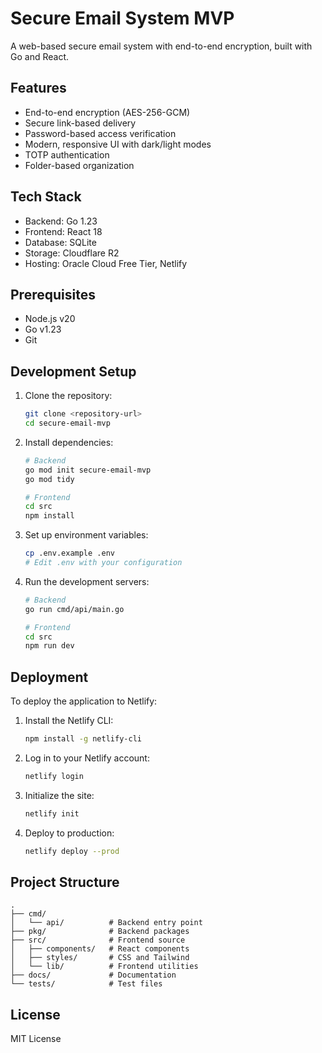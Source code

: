 # Secure Email System MVP

A web-based secure email system with end-to-end encryption, built with Go and React.

## Features

- End-to-end encryption (AES-256-GCM)
- Secure link-based delivery
- Password-based access verification
- Modern, responsive UI with dark/light modes
- TOTP authentication
- Folder-based organization

## Tech Stack

- Backend: Go 1.23
- Frontend: React 18
- Database: SQLite
- Storage: Cloudflare R2
- Hosting: Oracle Cloud Free Tier, Netlify

## Prerequisites

- Node.js v20
- Go v1.23
- Git

## Development Setup

1. Clone the repository:
   ```bash
   git clone <repository-url>
   cd secure-email-mvp
   ```

2. Install dependencies:
   ```bash
   # Backend
   go mod init secure-email-mvp
   go mod tidy

   # Frontend
   cd src
   npm install
   ```

3. Set up environment variables:
   ```bash
   cp .env.example .env
   # Edit .env with your configuration
   ```

4. Run the development servers:
   ```bash
   # Backend
   go run cmd/api/main.go

   # Frontend
   cd src
   npm run dev
   ```

## Deployment

To deploy the application to Netlify:

1. Install the Netlify CLI:
   ```bash
   npm install -g netlify-cli
   ```

2. Log in to your Netlify account:
   ```bash
   netlify login
   ```

3. Initialize the site:
   ```bash
   netlify init
   ```

4. Deploy to production:
   ```bash
   netlify deploy --prod
   ```

## Project Structure

```
.
├── cmd/
│   └── api/          # Backend entry point
├── pkg/              # Backend packages
├── src/              # Frontend source
│   ├── components/   # React components
│   ├── styles/       # CSS and Tailwind
│   └── lib/          # Frontend utilities
├── docs/             # Documentation
└── tests/            # Test files
```

## License

MIT License 